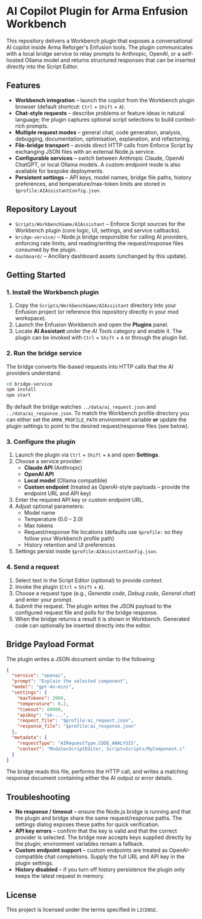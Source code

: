 # AI Copilot Plugin for Arma Enfusion Workbench

This repository delivers a Workbench plugin that exposes a conversational AI copilot inside Arma Reforger's Enfusion tools. The plugin communicates with a local bridge service to relay prompts to Anthropic, OpenAI, or a self-hosted Ollama model and returns structured responses that can be inserted directly into the Script Editor.

## Features

- **Workbench integration** – launch the copilot from the Workbench plugin browser (default shortcut: `Ctrl` + `Shift` + `A`).
- **Chat-style requests** – describe problems or feature ideas in natural language; the plugin captures optional script selections to build context-rich prompts.
- **Multiple request modes** – general chat, code generation, analysis, debugging, documentation, optimisation, explanation, and refactoring.
- **File-bridge transport** – avoids direct HTTP calls from Enforce Script by exchanging JSON files with an external Node.js service.
- **Configurable services** – switch between Anthropic Claude, OpenAI ChatGPT, or local Ollama models. A custom endpoint mode is also available for bespoke deployments.
- **Persistent settings** – API keys, model names, bridge file paths, history preferences, and temperature/max-token limits are stored in `$profile:AIAssistantConfig.json`.

## Repository Layout

- `Scripts/WorkbenchGame/AIAssistant` – Enforce Script sources for the Workbench plugin (core logic, UI, settings, and service callbacks).
- `bridge-service/` – Node.js bridge responsible for calling AI providers, enforcing rate limits, and reading/writing the request/response files consumed by the plugin.
- `dashboard/` – Ancillary dashboard assets (unchanged by this update).

## Getting Started

### 1. Install the Workbench plugin

1. Copy the `Scripts/WorkbenchGame/AIAssistant` directory into your Enfusion project (or reference this repository directly in your mod workspace).
2. Launch the Enfusion Workbench and open the **Plugins** panel.
3. Locate **AI Assistant** under the *AI Tools* category and enable it. The plugin can be invoked with `Ctrl` + `Shift` + `A` or through the plugin list.

### 2. Run the bridge service

The bridge converts file-based requests into HTTP calls that the AI providers understand.

```bash
cd bridge-service
npm install
npm start
```

By default the bridge watches `../data/ai_request.json` and `../data/ai_response.json`. To match the Workbench profile directory you can either set the `ARMA_PROFILE_PATH` environment variable **or** update the plugin settings to point to the desired request/response files (see below).

### 3. Configure the plugin

1. Launch the plugin via `Ctrl` + `Shift` + `A` and open **Settings**.
2. Choose a service provider:
   - **Claude API** (Anthropic)
   - **OpenAI API**
   - **Local model** (Ollama compatible)
   - **Custom endpoint** (treated as OpenAI-style payloads – provide the endpoint URL and API key)
3. Enter the required API key or custom endpoint URL.
4. Adjust optional parameters:
   - Model name
   - Temperature (0.0 – 2.0)
   - Max tokens
   - Request/response file locations (defaults use `$profile:` so they follow your Workbench profile path)
   - History retention and UI preferences
5. Settings persist inside `$profile:AIAssistantConfig.json`.

### 4. Send a request

1. Select text in the Script Editor (optional) to provide context.
2. Invoke the plugin (`Ctrl` + `Shift` + `A`).
3. Choose a request type (e.g., *Generate code*, *Debug code*, *General chat*) and enter your prompt.
4. Submit the request. The plugin writes the JSON payload to the configured request file and polls for the bridge response.
5. When the bridge returns a result it is shown in Workbench. Generated code can optionally be inserted directly into the editor.

## Bridge Payload Format

The plugin writes a JSON document similar to the following:

```json
{
  "service": "openai",
  "prompt": "Explain the selected component",
  "model": "gpt-4o-mini",
  "settings": {
    "maxTokens": 2000,
    "temperature": 0.2,
    "timeout": 60000,
    "apiKey": "sk-...",
    "request_file": "$profile:ai_request.json",
    "response_file": "$profile:ai_response.json"
  },
  "metadata": {
    "requestType": "AIRequestType.CODE_ANALYSIS",
    "context": "Module=ScriptEditor, Script=Scripts/MyComponent.c"
  }
}
```

The bridge reads this file, performs the HTTP call, and writes a matching response document containing either the AI output or error details.

## Troubleshooting

- **No response / timeout** – ensure the Node.js bridge is running and that the plugin and bridge share the same request/response paths. The settings dialog exposes these paths for quick verification.
- **API key errors** – confirm that the key is valid and that the correct provider is selected. The bridge now accepts keys supplied directly by the plugin; environment variables remain a fallback.
- **Custom endpoint support** – custom endpoints are treated as OpenAI-compatible chat completions. Supply the full URL and API key in the plugin settings.
- **History disabled** – if you turn off history persistence the plugin only keeps the latest request in memory.

## License

This project is licensed under the terms specified in `LICENSE`.
